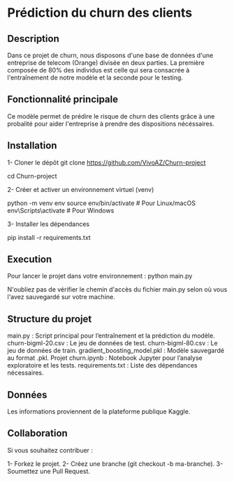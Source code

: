 # Prédiction du churn des clients 

## Description 

Dans ce projet de churn, nous disposons d'une base de données d'une entreprise de telecom (Orange) divisée en deux parties. 
La première composée de 80% des individus est celle qui sera consacrée à l'entraînement de notre modèle et la seconde pour le testing. 

## Fonctionnalité principale 

Ce modèle permet de prédire le risque de churn des clients grâce à une probalité pour aider l'entreprise à prendre des dispositions nécéssaires. 

## Installation 

1- Cloner le dépôt 
git clone https://github.com/VivoAZ/Churn-project 

cd Churn-project 

2- Créer et activer un environnement virtuel (venv) 

python -m venv env
source env/bin/activate  # Pour Linux/macOS
env\Scripts\activate     # Pour Windows

3- Installer les dépendances 

pip install -r requirements.txt 

## Execution 

Pour lancer le projet dans votre environnement : 
python main.py

N'oubliez pas de vérifier le chemin d'accès du fichier main.py selon où vous l'avez sauvegardé sur votre machine. 

## Structure du projet 

main.py : Script principal pour l’entraînement et la prédiction du modèle.
churn-bigml-20.csv : Le jeu de données de test.
churn-bigml-80.csv : Le jeu de données de train.
gradient_boosting_model.pkl : Modèle sauvegardé au format .pkl.
Projet churn.ipynb : Notebook Jupyter pour l’analyse exploratoire et les tests.
requirements.txt : Liste des dépendances nécessaires. 

## Données 

Les informations proviennent de la plateforme publique Kaggle. 

## Collaboration 

Si vous souhaitez contribuer :

1- Forkez le projet.
2- Créez une branche (git checkout -b ma-branche).
3- Soumettez une Pull Request. 















